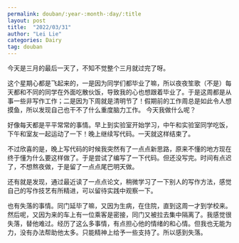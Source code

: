 ```yaml
---
permalink: douban/:year-:month-:day/:title
layout: post
title:  "2022/03/31"
author: "Lei Lie"
categories: Dairy
tag: douban
---
```


今天是三月的最后一天了，不知不觉整个三月就过完了呀。

这个星期心都是飞起来的，一是因为同学们都毕业了嘛，所以夜夜笙歌（不是）每天都和不同的同学在外面吃散伙饭，导致我的心也想跟着毕业了。于是这周都是从事一些非写作工作；二是因为下周就是清明节了！假期前的工作周总是如此令人想摸鱼，所以发现自己也干不了什么重度脑力工作。
今天我做什么呢？

好像每天都是平平常常的事情。早上到实验室开始学习，中午和实验室同学吃饭，下午和室友一起运动了一下！晚上继续写代码。一天就这样结束了。

不过欣喜的是，晚上写代码的时候我突然有了一点点新思路，原来不懂的地方现在终于懂为什么要这样做了。于是尝试了编写了一下代码。但还没写完。时间有点迟了，不想熬夜做，于是留了一点点尾巴明天做。

还有就是发现，通过最近读了一点点论文，稍微学习了一下别人的写作方法，感觉自己的写作技艺有所精进，可以留待实践中观察一下。

也有失落的事情。同门延毕了嘛，又因为生病，在住院，直到这周一才到学校来。然后呢，又因为来的车上有一位乘客是密接，同门又被拉去集中隔离了。我感觉很失落，替他难过。经历了这么多事情，有点担心他的情绪的和心情。但我也无能为力，没有办法帮助他太多。只能精神上给予一些支持了。所以感到失落。